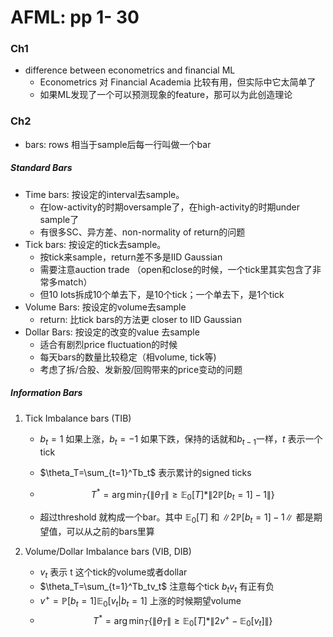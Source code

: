 # AFML: pp 1- 30

### Ch1

- difference between econometrics and financial ML
    - Econometrics 对 Financial Academia 比较有用，但实际中它太简单了
    - 如果ML发现了一个可以预测现象的feature，那可以为此创造理论

### Ch2

- bars: rows 相当于sample后每一行叫做一个bar

##### Standard Bars

- Time bars: 按设定的interval去sample。
    - 在low-activity的时期oversample了，在high-activity的时期under sample了
    - 有很多SC、异方差、non-normality of return的问题
- Tick bars:  按设定的tick去sample。
    - 按tick来sample，return差不多是IID Gaussian
    - 需要注意auction trade （open和close的时候，一个tick里其实包含了非常多match）
    - 但10 lots拆成10个单去下，是10个tick；一个单去下，是1个tick
- Volume Bars: 按设定的volume去sample
    - return: 比tick bars的方法更 closer to IID Gaussian
- Dollar Bars: 按设定的改变的value 去sample
    - 适合有剧烈price fluctuation的时候
    - 每天bars的数量比较稳定（相volume, tick等)
    - 考虑了拆/合股、发新股/回购带来的price变动的问题

##### Information Bars

1. Tick Imbalance bars (TIB)

    - $b_t=1$ 如果上涨，$b_t=-1$ 如果下跌，保持的话就和$b_{t-1}$一样，$t$ 表示一个tick
    - $\theta_T=\sum_{t=1}^Tb_t$ 表示累计的signed ticks

    - $$T^* =\arg\min_T\{\|\theta_T\|\ge \mathbb{E}_0[T]*\|2\mathbb{P}[b_t=1]-1\|\}$$
    - 超过threshold 就构成一个bar。其中 $\mathbb{E}_0[T]$ 和 $\|2\mathbb{P}[b_t=1]-1\|$ 都是期望值，可以从之前的bars里算

2. Volume/Dollar Imbalance bars (VIB, DIB)

    - $v_t$ 表示 t 这个tick的volume或者dollar
    - $\theta_T=\sum_{t=1}^Tb_tv_t$ 注意每个tick $b_tv_t$ 有正有负
    - $v^+=\mathbb{P}[b_t=1]\mathbb{E}_0[v_t|b_t=1]$ 上涨的时候期望volume
    -  $$T^* =\arg\min_T\{\|\theta_T\|\ge \mathbb{E}_0[T]*\|2v^+-\mathbb{E}_0[v_t]\|\}$$

